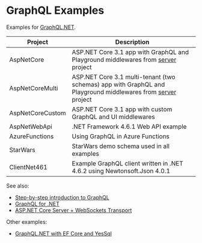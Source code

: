 # GraphQL Examples

Examples for [GraphQL.NET](https://github.com/graphql-dotnet/graphql-dotnet).

| Project          | Description |
|------------------|-------------|
| AspNetCore       | ASP.NET Core 3.1 app with GraphQL and Playground middlewares from [server](https://github.com/graphql-dotnet/server) project |
| AspNetCoreMulti  | ASP.NET Core 3.1 multi-tenant (two schemas) app with GraphQL and Playground middlewares from [server](https://github.com/graphql-dotnet/server) project |
| AspNetCoreCustom | ASP.NET Core 3.1 app with custom GraphQL and UI middlewares |
| AspNetWebApi     | .NET Framework 4.6.1 Web API example |
| AzureFunctions   | Using GraphQL in Azure Functions |
| StarWars         | StarWars demo schema used in all examples |
| ClientNet461     | Example GraphQL client written in .NET 4.6.2 using Newtonsoft.Json 4.0.1 |

See also:

- [Step-by-step introduction to GraphQL](https://graphql.org/learn/)
- [GraphQL for .NET](https://github.com/graphql-dotnet/graphql-dotnet)
- [ASP.NET Core Server + WebSockets Transport](https://github.com/graphql-dotnet/server)

Other examples:

- [GraphQL.NET with EF Core and YesSql](https://github.com/PoisnFang/Poisn.GraphQL)
